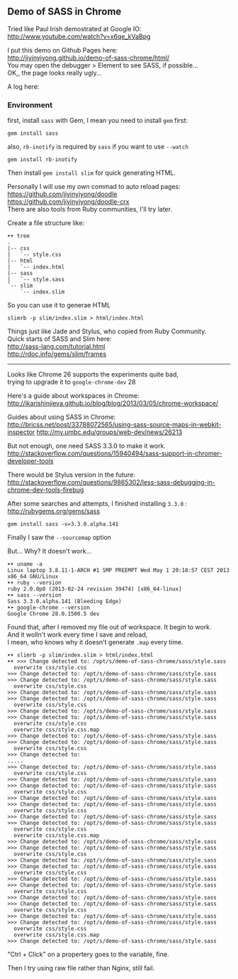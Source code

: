 

Demo of SASS in Chrome
------

Tried like Paul Irish demostrated at Google IO:  
http://www.youtube.com/watch?v=x6qe_kVaBpg

I put this demo on Github Pages here:  
http://jiyinyiyong.github.io/demo-of-sass-chrome/html/  
You may open the debugger > Element to see SASS, if possible...  
OK,, the page looks really ugly...

A log here:

### Environment

first, install `sass` with Gem, I mean you need to install `gem` first:

```
gem install sass
```

also, `rb-inotify` is required by `sass` if you want to use `--watch`

```
gem install rb-inotify
```

Then install `gem install slim` for quick generating HTML.

Personally I will use my own commad to auto reload pages:  
https://github.com/jiyinyiyong/doodle  
https://github.com/jiyinyiyong/doodle-crx  
There are also tools from Ruby communities, I'll try later.

Create a file structure like:

```
➤➤ tree
.
|-- css
|   `-- style.css
|-- html
|   `-- index.html
|-- sass
|   `-- style.sass
`-- slim
    `-- index.slim
```

So you can use it to generae HTML

```
slimrb -p slim/index.slim > html/index.html
```

Things just like Jade and Stylus, who copied from Ruby Community.  
Quick starts of SASS and Slim here:  
http://sass-lang.com/tutorial.html  
http://rdoc.info/gems/slim/frames  

------

Looks like Chrome 26 supports the experiments quite bad,  
trying to upgrade it to `google-chrome-dev` 28

Here's a guide about workspaces in Chrome:  
http://ikarishinjieva.github.io/blog/blog/2013/03/05/chrome-workspace/

Guides about using SASS in Chrome:  
http://bricss.net/post/33788072565/using-sass-source-maps-in-webkit-inspector
http://my.umbc.edu/groups/web-dev/news/26213  

But not enough, one need SASS 3.3.0 to make it work.  
http://stackoverflow.com/questions/15940494/sass-support-in-chromer-developer-tools  

There would be Stylus version in the future:
http://stackoverflow.com/questions/9865302/less-sass-debugging-in-chrome-dev-tools-firebug

After some searches and attempts, I finished installing `3.3.0` :  
http://rubygems.org/gems/sass

```
gem install sass -v=3.3.0.alpha.141
```

Finally I saw the `--sourcemap` option

But... Why? It doesn't work...  

```
➤➤ uname -a
Linux laptop 3.8.11-1-ARCH #1 SMP PREEMPT Wed May 1 20:18:57 CEST 2013 x86_64 GNU/Linux
➤➤ ruby --version
ruby 2.0.0p0 (2013-02-24 revision 39474) [x86_64-linux]
➤➤ sass --version
Sass 3.3.0.alpha.141 (Bleeding Edge)
➤➤ google-chrome --version
Google Chrome 28.0.1500.5 dev
```

Found that, after I removed my file out of workspace. It begin to work.  
And it wolln't work every time I save and reload,  
I mean, who knows why it doesn't generate `.map` every time.  

```
➤➤ slimrb -p slim/index.slim > html/index.html
➤➤ >>> Change detected to: /opt/s/demo-of-sass-chrome/sass/style.sass
  overwrite css/style.css
>>> Change detected to: /opt/s/demo-of-sass-chrome/sass/style.sass
>>> Change detected to: /opt/s/demo-of-sass-chrome/sass/style.sass
  overwrite css/style.css
>>> Change detected to: /opt/s/demo-of-sass-chrome/sass/style.sass
>>> Change detected to: /opt/s/demo-of-sass-chrome/sass/style.sass
  overwrite css/style.css
>>> Change detected to: /opt/s/demo-of-sass-chrome/sass/style.sass
>>> Change detected to: /opt/s/demo-of-sass-chrome/sass/style.sass
  overwrite css/style.css
  overwrite css/style.css.map
>>> Change detected to: /opt/s/demo-of-sass-chrome/sass/style.sass
>>> Change detected to: /opt/s/demo-of-sass-chrome/sass/style.sass
  overwrite css/style.css
>>> Change detected to:
.....
>>> Change detected to: /opt/s/demo-of-sass-chrome/sass/style.sass
  overwrite css/style.css
>>> Change detected to: /opt/s/demo-of-sass-chrome/sass/style.sass
>>> Change detected to: /opt/s/demo-of-sass-chrome/sass/style.sass
  overwrite css/style.css
>>> Change detected to: /opt/s/demo-of-sass-chrome/sass/style.sass
>>> Change detected to: /opt/s/demo-of-sass-chrome/sass/style.sass
  overwrite css/style.css
>>> Change detected to: /opt/s/demo-of-sass-chrome/sass/style.sass
>>> Change detected to: /opt/s/demo-of-sass-chrome/sass/style.sass
  overwrite css/style.css
  overwrite css/style.css.map
>>> Change detected to: /opt/s/demo-of-sass-chrome/sass/style.sass
>>> Change detected to: /opt/s/demo-of-sass-chrome/sass/style.sass
  overwrite css/style.css
>>> Change detected to: /opt/s/demo-of-sass-chrome/sass/style.sass
>>> Change detected to: /opt/s/demo-of-sass-chrome/sass/style.sass
  overwrite css/style.css
>>> Change detected to: /opt/s/demo-of-sass-chrome/sass/style.sass
>>> Change detected to: /opt/s/demo-of-sass-chrome/sass/style.sass
  overwrite css/style.css
>>> Change detected to: /opt/s/demo-of-sass-chrome/sass/style.sass
>>> Change detected to: /opt/s/demo-of-sass-chrome/sass/style.sass
  overwrite css/style.css
>>> Change detected to: /opt/s/demo-of-sass-chrome/sass/style.sass
>>> Change detected to: /opt/s/demo-of-sass-chrome/sass/style.sass
  overwrite css/style.css
  overwrite css/style.css.map
>>> Change detected to: /opt/s/demo-of-sass-chrome/sass/style.sass
```

"Ctrl + Click" on a propertery goes to the variable, fine.

Then I try using raw file rather than Nginx, still fail.